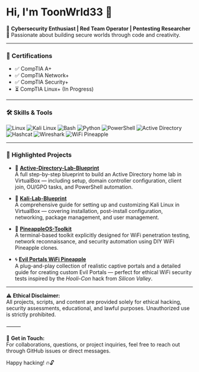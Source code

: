 # Hi, I'm ToonWrld33 👋

🔐 **Cybersecurity Enthusiast | Red Team Operator | Pentesting Researcher**  
📍 Passionate about building secure worlds through code and creativity.

---

### 🔑 **Certifications**
- ✅ CompTIA A+
- ✅ CompTIA Network+
- ✅ CompTIA Security+
- ⏳ CompTIA Linux+ (In Progress)

---

### 🛠 **Skills & Tools**
![Linux](https://img.shields.io/badge/-Linux-333?style=flat&logo=linux)
![Kali Linux](https://img.shields.io/badge/-Kali%20Linux-333?style=flat&logo=kalilinux)
![Bash](https://img.shields.io/badge/-Bash-333?style=flat&logo=gnu-bash)
![Python](https://img.shields.io/badge/-Python-333?style=flat&logo=python)
![PowerShell](https://img.shields.io/badge/-PowerShell-333?style=flat&logo=powershell)
![Active Directory](https://img.shields.io/badge/-Active%20Directory-333?style=flat&logo=microsoft)
![Hashcat](https://img.shields.io/badge/-Hashcat-333?style=flat)
![Wireshark](https://img.shields.io/badge/-Wireshark-333?style=flat&logo=wireshark)
![WiFi Pineapple](https://img.shields.io/badge/-WiFi%20Pineapple-333?style=flat)

---

### 📂 **Highlighted Projects**

- 📐 **[Active-Directory-Lab-Blueprint](https://github.com/ToonWrld33/Active-Directory-Lab-Blueprint)**  
  A full step-by-step blueprint to build an Active Directory home lab in VirtualBox — including setup, domain controller configuration, client join, OU/GPO tasks, and PowerShell automation.

- 🐉 **[Kali-Lab-Blueprint](https://github.com/ToonWrld33/Kali-Lab-Blueprint)**  
  A comprehensive guide for setting up and customizing Kali Linux in VirtualBox — covering installation, post-install configuration, networking, package management, and user management.

- 🍍 **[PineappleOS-Toolkit](https://github.com/ToonWrld33/PineappleOS-Toolkit)**  
  A terminal-based toolkit explicitly designed for WiFi penetration testing, network reconnaissance, and security automation using DIY WiFi Pineapple clones.

- 🌀 **[Evil Portals WiFi Pineapple](https://github.com/ToonWrld33/Evil-Portals-WiFi-Pineapple)**  
  A plug-and-play collection of realistic captive portals and a detailed guide for creating custom Evil Portals — perfect for ethical WiFi security tests inspired by the *Hooli-Con* hack from *Silicon Valley*.

---

⚠ **Ethical Disclaimer:**  
All projects, scripts, and content are provided solely for ethical hacking, security assessments, educational, and lawful purposes. Unauthorized use is strictly prohibited.

⸻

💬 **Get in Touch:**  
For collaborations, questions, or project inquiries, feel free to reach out through GitHub issues or direct messages.

Happy hacking! 🔥🔓

